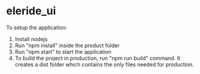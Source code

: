 # eleride_ui
To setup the application: 
1. Install nodejs
2. Run "npm install" inside the product folder
3. Run "npm start" to start the application
4. To build the project in production, run "npm run build" command. It creates a dist folder which contains the only files needed for production.
